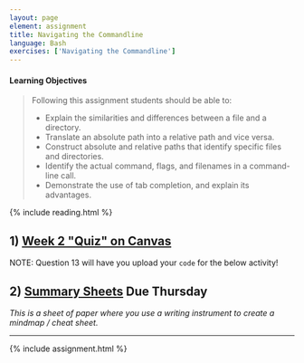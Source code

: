 ```yaml
---
layout: page
element: assignment
title: Navigating the Commandline                
language: Bash
exercises: ['Navigating the Commandline']
---
```


#### Learning Objectives

> Following this assignment students should be able to:
>
> *   Explain the similarities and differences between a file and a directory.
> *   Translate an absolute path into a relative path and vice versa.
> *   Construct absolute and relative paths that identify specific files and directories.
> *   Identify the actual command, flags, and filenames in a command-line call.
> *   Demonstrate the use of tab completion, and explain its advantages.

{% include reading.html %}


## 1) [Week 2 "Quiz" on Canvas](https://canvas.uw.edu/courses/1479009/quizzes)

NOTE: Question 13 will have you upload your `code` for the below activity!

## 2) [Summary Sheets](https://canvas.uw.edu/courses/1479009/assignments) Due Thursday
_This is a sheet of paper where you use a writing instrument to create a mindmap / cheat sheet._

---

{% include assignment.html %}

<!-- End of Assignments Template - Be sure to keep the include statements -->
